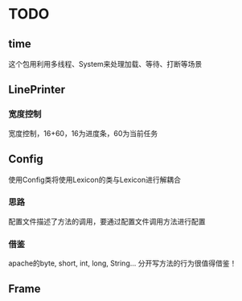 # TODO

## time

这个包用利用多线程、System来处理加载、等待、打断等场景

## LinePrinter

### 宽度控制

宽度控制，16+60，16为进度条，60为当前任务

## Config

使用Config类将使用Lexicon的类与Lexicon进行解耦合

### 思路

配置文件描述了方法的调用，要通过配置文件调用方法进行配置

### 借鉴

apache的byte, short, int, long, String... 分开写方法的行为很值得借鉴！

## Frame
